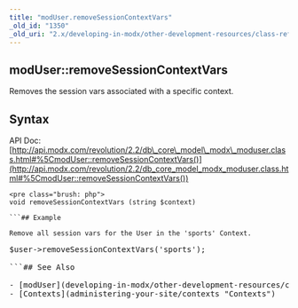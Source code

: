 ```yaml
---
title: "modUser.removeSessionContextVars"
_old_id: "1350"
_old_uri: "2.x/developing-in-modx/other-development-resources/class-reference/moduser/moduser.removesessioncontextvars"
---
```


## modUser::removeSessionContextVars

Removes the session vars associated with a specific context.

## Syntax

API Doc: [http://api.modx.com/revolution/2.2/db\_core\_model\_modx\_moduser.class.html#%5CmodUser::removeSessionContextVars()](http://api.modx.com/revolution/2.2/db_core_model_modx_moduser.class.html#%5CmodUser::removeSessionContextVars())

```
<pre class="brush: php">
void removeSessionContextVars (string $context)

```## Example

Remove all session vars for the User in the 'sports' Context.

```
<pre class="brush: php">
$user->removeSessionContextVars('sports');

```## See Also

- [modUser](developing-in-modx/other-development-resources/class-reference/moduser "modUser")
- [Contexts](administering-your-site/contexts "Contexts")